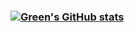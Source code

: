 ### [![Green's GitHub stats](https://github-readme-stats.vercel.app/api?username=Greeny127&show_icons=true&theme=dark)](https://github.com/anuraghazra/github-readme-stats)

<!--
**Greeny127/Greeny127** is a ✨ _special_ ✨ repository because its `README.md` (this file) appears on your GitHub profile.
